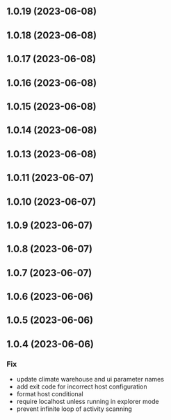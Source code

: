 ## 1.0.19 (2023-06-08)

## 1.0.18 (2023-06-08)

## 1.0.17 (2023-06-08)

## 1.0.16 (2023-06-08)

## 1.0.15 (2023-06-08)

## 1.0.14 (2023-06-08)

## 1.0.13 (2023-06-08)

## 1.0.11 (2023-06-07)

## 1.0.10 (2023-06-07)

## 1.0.9 (2023-06-07)

## 1.0.8 (2023-06-07)

## 1.0.7 (2023-06-07)

## 1.0.6 (2023-06-06)

## 1.0.5 (2023-06-06)

## 1.0.4 (2023-06-06)

### Fix

- update climate warehouse and ui  parameter names
- add exit code for incorrect host configuration
- format host conditional
- require localhost unless running in explorer mode
- prevent infinite loop of activity scanning
